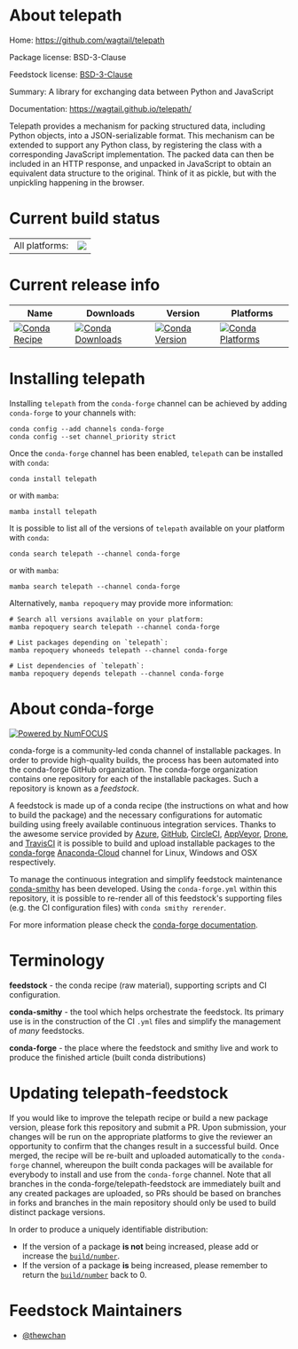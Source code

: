 About telepath
==============

Home: https://github.com/wagtail/telepath

Package license: BSD-3-Clause

Feedstock license: [BSD-3-Clause](https://github.com/conda-forge/telepath-feedstock/blob/main/LICENSE.txt)

Summary: A library for exchanging data between Python and JavaScript

Documentation: https://wagtail.github.io/telepath/

Telepath provides a mechanism for packing structured data, including Python
objects, into a JSON-serializable format. This mechanism can be extended to
support any Python class, by registering the class with a corresponding
JavaScript implementation. The packed data can then be included in an HTTP
response, and unpacked in JavaScript to obtain an equivalent data structure
to the original. Think of it as pickle, but with the unpickling happening in
the browser.


Current build status
====================


<table><tr><td>All platforms:</td>
    <td>
      <a href="https://dev.azure.com/conda-forge/feedstock-builds/_build/latest?definitionId=12928&branchName=main">
        <img src="https://dev.azure.com/conda-forge/feedstock-builds/_apis/build/status/telepath-feedstock?branchName=main">
      </a>
    </td>
  </tr>
</table>

Current release info
====================

| Name | Downloads | Version | Platforms |
| --- | --- | --- | --- |
| [![Conda Recipe](https://img.shields.io/badge/recipe-telepath-green.svg)](https://anaconda.org/conda-forge/telepath) | [![Conda Downloads](https://img.shields.io/conda/dn/conda-forge/telepath.svg)](https://anaconda.org/conda-forge/telepath) | [![Conda Version](https://img.shields.io/conda/vn/conda-forge/telepath.svg)](https://anaconda.org/conda-forge/telepath) | [![Conda Platforms](https://img.shields.io/conda/pn/conda-forge/telepath.svg)](https://anaconda.org/conda-forge/telepath) |

Installing telepath
===================

Installing `telepath` from the `conda-forge` channel can be achieved by adding `conda-forge` to your channels with:

```
conda config --add channels conda-forge
conda config --set channel_priority strict
```

Once the `conda-forge` channel has been enabled, `telepath` can be installed with `conda`:

```
conda install telepath
```

or with `mamba`:

```
mamba install telepath
```

It is possible to list all of the versions of `telepath` available on your platform with `conda`:

```
conda search telepath --channel conda-forge
```

or with `mamba`:

```
mamba search telepath --channel conda-forge
```

Alternatively, `mamba repoquery` may provide more information:

```
# Search all versions available on your platform:
mamba repoquery search telepath --channel conda-forge

# List packages depending on `telepath`:
mamba repoquery whoneeds telepath --channel conda-forge

# List dependencies of `telepath`:
mamba repoquery depends telepath --channel conda-forge
```


About conda-forge
=================

[![Powered by
NumFOCUS](https://img.shields.io/badge/powered%20by-NumFOCUS-orange.svg?style=flat&colorA=E1523D&colorB=007D8A)](https://numfocus.org)

conda-forge is a community-led conda channel of installable packages.
In order to provide high-quality builds, the process has been automated into the
conda-forge GitHub organization. The conda-forge organization contains one repository
for each of the installable packages. Such a repository is known as a *feedstock*.

A feedstock is made up of a conda recipe (the instructions on what and how to build
the package) and the necessary configurations for automatic building using freely
available continuous integration services. Thanks to the awesome service provided by
[Azure](https://azure.microsoft.com/en-us/services/devops/), [GitHub](https://github.com/),
[CircleCI](https://circleci.com/), [AppVeyor](https://www.appveyor.com/),
[Drone](https://cloud.drone.io/welcome), and [TravisCI](https://travis-ci.com/)
it is possible to build and upload installable packages to the
[conda-forge](https://anaconda.org/conda-forge) [Anaconda-Cloud](https://anaconda.org/)
channel for Linux, Windows and OSX respectively.

To manage the continuous integration and simplify feedstock maintenance
[conda-smithy](https://github.com/conda-forge/conda-smithy) has been developed.
Using the ``conda-forge.yml`` within this repository, it is possible to re-render all of
this feedstock's supporting files (e.g. the CI configuration files) with ``conda smithy rerender``.

For more information please check the [conda-forge documentation](https://conda-forge.org/docs/).

Terminology
===========

**feedstock** - the conda recipe (raw material), supporting scripts and CI configuration.

**conda-smithy** - the tool which helps orchestrate the feedstock.
                   Its primary use is in the construction of the CI ``.yml`` files
                   and simplify the management of *many* feedstocks.

**conda-forge** - the place where the feedstock and smithy live and work to
                  produce the finished article (built conda distributions)


Updating telepath-feedstock
===========================

If you would like to improve the telepath recipe or build a new
package version, please fork this repository and submit a PR. Upon submission,
your changes will be run on the appropriate platforms to give the reviewer an
opportunity to confirm that the changes result in a successful build. Once
merged, the recipe will be re-built and uploaded automatically to the
`conda-forge` channel, whereupon the built conda packages will be available for
everybody to install and use from the `conda-forge` channel.
Note that all branches in the conda-forge/telepath-feedstock are
immediately built and any created packages are uploaded, so PRs should be based
on branches in forks and branches in the main repository should only be used to
build distinct package versions.

In order to produce a uniquely identifiable distribution:
 * If the version of a package **is not** being increased, please add or increase
   the [``build/number``](https://docs.conda.io/projects/conda-build/en/latest/resources/define-metadata.html#build-number-and-string).
 * If the version of a package **is** being increased, please remember to return
   the [``build/number``](https://docs.conda.io/projects/conda-build/en/latest/resources/define-metadata.html#build-number-and-string)
   back to 0.

Feedstock Maintainers
=====================

* [@thewchan](https://github.com/thewchan/)

